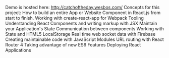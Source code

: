Demo is hosted here: http://catchoftheday.wesbos.com/
Concepts for this project: How to build an entire App or Website Component in React.js from start to finish.
Working with create-react-app for Webpack Tooling
Understanding React Components and writing markup with JSX
Maintain your Application's State
Communication between components
Working with State and HTML5 LocalStorage
Real time web socket data with Firebase
Creating maintainable code with JavaScript Modules
URL routing with React Router 4
Taking advantage of new ES6 Features
Deploying React Applications
